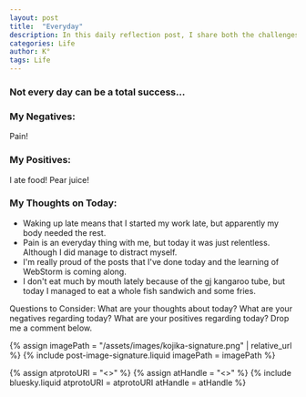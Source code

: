 ```yaml
---
layout: post
title:  "Everyday"
description: In this daily reflection post, I share both the challenges and bright moments of my day. Despite dealing with chronic pain, late starts, and worried moments about my four-year-old's health, I found joy in unexpected places - like a rare "I love you" from my teenager and some meaningful progress with my work. I'm learning to acknowledge both the ups and downs, celebrating small victories like managing to eat a bit more than usual. This kind of honest daily check-in helps me stay grounded and might become a regular feature of my blog.
categories: Life
author: K°
tags: Life
---
```

### Not every day can be a total success...

### My Negatives:
Pain!


### My Positives:
I ate food!
Pear juice!

### My Thoughts on Today:
- Waking up late means that I started my work late, but apparently my body needed the rest.
- Pain is an everyday thing with me, but today it was just relentless. Although I did manage to distract myself.
- I'm really proud of the posts that I've done today and the learning of WebStorm is coming along.
- I don't eat much by mouth lately because of the gj kangaroo tube, but today I managed to eat a whole fish sandwich and some fries.

Questions to Consider:
What are your thoughts about today?
What are your negatives regarding today?
What are your positives regarding today?
Drop me a comment below.

<!-- signature -->
{% assign imagePath = "/assets/images/kojika-signature.png" | relative_url %}
{% include post-image-signature.liquid imagePath = imagePath %}

<!-- comments -->
{% assign atprotoURI = "<<atprotoURI>>" %}
{% assign atHandle = "<<atHandle>>" %}
{% include bluesky.liquid atprotoURI = atprotoURI atHandle = atHandle %}
